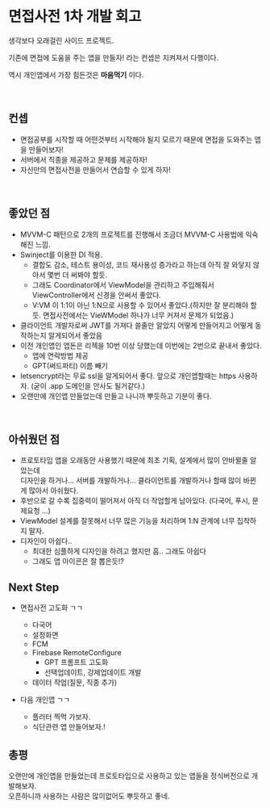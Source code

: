 # 면접사전 1차 개발 회고

생각보다 오래걸린 사이드 프로젝트.

기존에 면접에 도움을 주는 앱을 만들자! 라는 컨셉은 지켜져서 다행이다.

역시 개인앱에서 가장 힘든것은 **마음먹기** 이다. 

<br/>

## 컨셉
- 면접공부를 시작할 때 어떤것부터 시작해야 될지 모르기 때문에 면접을 도와주는 앱을 만들어보자!  
- 서버에서 직종을 제공하고 문제를 제공하자!
- 자신만의 면접사전을 만들어서 연습할 수 있게 하자!

<br/>

## 좋았던 점  
- MVVM-C 패턴으로 2개의 프로젝트를 진행해서 조금더 MVVM-C 사용법에 익숙해진 느낌.
- Swinject를 이용한 DI 적용.
    - 결합도 감소, 테스트 용이성, 코드 재사용성 증가라고 하는데 아직 잘 와닿지 않아서 몇번 더 써봐야 할듯.
    - 그래도 Coordinator에서 ViewModel을 관리하고 주입해줘서 ViewController에서 신경을 안써서 좋았다.
    - V:VM 이 1:1이 아닌 1:N으로 사용할 수 있어서 좋았다.(하지만 잘 분리해야 할듯. 면접사전에서는 VieWModel 하나가 너무 커져서 문제가 되었음.)
- 클라이언트 개발자로써 JWT를 가져다 쓸줄만 알았지 어떻게 만들어지고 어떻게 동작하는지 알게되어서 좋았음
- 이전 개인앱인 앱돈은 리젝을 10번 이상 당했는데 이번에는 2번으로 끝내서 좋았다.
    - 앱에 연락방법 제공
    - GPT(써드파티) 이름 빼기 
- letsencrypt라는 무료 ssl을 알게되어서 좋다. 앞으로 개인앱할때는 https 사용하자. (굳이 .app 도메인을 안사도 될거같다.)
- 오랜만에 개인앱 만들었는데 만들고 나니까 뿌듯하고 기분이 좋다.

<br/>

## 아쉬웠던 점
- 프로토타입 앱을 오래동안 사용했기 때문에 최초 기획, 설계에서 많이 안바뀔줄 알았는데   
디자인을 하거나... 서버를 개발하거나... 클라이언트를 개발하거나 할때 많이 바뀐게 많아서 아쉬웠다.  
- 후반으로 갈 수록 집중력이 떨어져서 아직 더 작업할게 남아있다. (다국어, 푸시, 문제요청 ...)
- ViewModel 설계를 잘못해서 너무 많은 기능을 처리하며 1:N 관계에 너무 집착하지 말자. 
- 디자인이 아쉽다.. 
    - 최대한 심플하게 디자인을 하려고 했지만 흠.. 그래도 아쉽다
    - 그래도 앱 아이콘은 잘 뽑은듯!? 

## Next Step
- 면접사전 고도화 ㄱㄱ
    - 다국어
    - 설정화면
    - FCM
    - Firebase RemoteConfigure
        - GPT 프롬프트 고도화
        - 선택업데이트, 강제업데이트 개발
    - 데이터 작업(질문, 직종 추가)

- 다음 개인앱 ㄱㄱ
    - 플러터 찍먹 가보자.
    - 식단관련 앱 만들어보자.!

## 총평
오랜만에 개인앱을 만들었는데 프로토타입으로 사용하고 있는 앱들을 정식버전으로 개발해보자.  
오픈하니까 사용하는 사람은 많이없어도 뿌듯하고 좋네. 